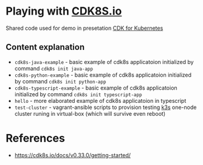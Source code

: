 # Playing with [CDK8S.io](CDK8S.io)
Shared code used for demo in presetation [CDK for Kubernetes](https://slides.com/profiprog/cdk8s)

## Content explanation
* `cdk8s-java-example` - basic example of cdk8s applicatoion initialized by command `cdk8s init java-app`
* `cdk8s-python-example` - basic example of cdk8s applicatoion initialized by command `cdk8s init python-app`
* `cdk8s-typescript-example` - basic example of cdk8s applicatoion initialized by command `cdk8s init typescript-app`
* `hello` - more elaborated example of cdk8s applicatoion in typescript
* `test-cluster` - vagrant-ansible scripts to provision testing [k3s](https://k3s.io/) one-node cluster runing in virtual-box (which will survive even reboot)

# References
* https://cdk8s.io/docs/v0.33.0/getting-started/
